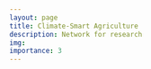 ```yaml
---
layout: page
title: Climate-Smart Agriculture
description: Network for research
img:
importance: 3
---
```

